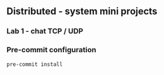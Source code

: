 ## Distributed - system mini projects

### Lab 1 - chat TCP / UDP


### Pre-commit configuration
```
pre-commit install
```